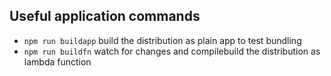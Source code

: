 ## Useful application commands

- `npm run buildapp` build the distribution as plain app to test bundling
- `npm run buildfn` watch for changes and compilebuild the distribution as lambda function
